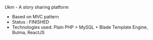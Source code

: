 Ukm - A story sharing platform
- Based on MVC pattern
- Status : FINISHED
- Technologies used: Plain PHP + MySQL + Blade Template Engine, Bulma, ReactJS
